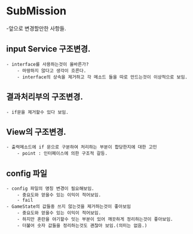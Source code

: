 # SubMission
-앞으로 변경할만한 사항들.
## input Service 구조변경.
	- interface를 사용하는것이 올바른가?
		- 마땅하지 않다고 생각이 흐른다.
		- interface의 상속을 제거하고 각 메소드 들을 따로 만드는것이 이상적으로 보임.

## 결과처리부의 구조변경.
	- if문을 제거할수 있다 보임.

## View의 구조변경.
	- 출력메소드에 if 문으로 구분하여 처리하는 부분이 합당한지에 대한 고민
		- point : 인터페이스에 의한 구조적 갈등.

## config 파일
	- config 파일의 명칭 변경이 필요해보임.
		- 중요도와 얻을수 있는 이익이 적어보임.
		- fail
	- GameState의 값들중 쓰지 않는것을 제거하는것이 좋아보임
		- 중요도와 얻을수 있는 이익이 적어보임.
		- 하지만 혼란을 야기할수 잇는 부분이 있어 깨끗하게 정리하는것이 좋아보임.
		- 더불어 숫자 값들을 정리하는것도 괜찮아 보임.(의미는 없음.)